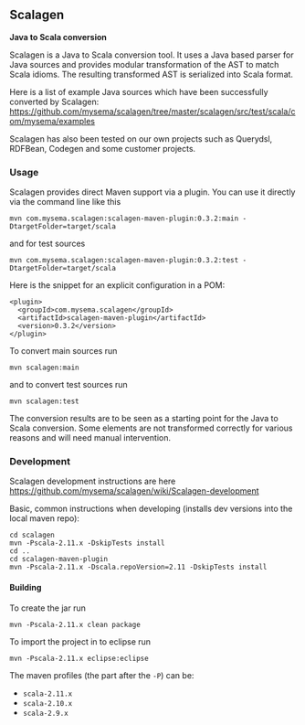 ## Scalagen 

**Java to Scala conversion**

Scalagen is a Java to Scala conversion tool. It uses a Java based parser for Java sources and provides modular 
transformation of the AST to match Scala idioms. The resulting transformed AST is serialized into Scala format.

Here is a list of example Java sources which have been successfully converted by Scalagen:
https://github.com/mysema/scalagen/tree/master/scalagen/src/test/scala/com/mysema/examples

Scalagen has also been tested on our own projects such as Querydsl, RDFBean, Codegen and some customer projects.

### Usage

Scalagen provides direct Maven support via a plugin. You can use it directly via the command line like this

    mvn com.mysema.scalagen:scalagen-maven-plugin:0.3.2:main -DtargetFolder=target/scala
    
and for test sources

    mvn com.mysema.scalagen:scalagen-maven-plugin:0.3.2:test -DtargetFolder=target/scala

Here is the snippet for an explicit configuration in a POM:

    <plugin>
      <groupId>com.mysema.scalagen</groupId>
      <artifactId>scalagen-maven-plugin</artifactId>
      <version>0.3.2</version>
    </plugin>
    
To convert main sources run

    mvn scalagen:main
    
and to convert test sources run 

    mvn scalagen:test

The conversion results are to be seen as a starting point for the Java to Scala conversion. 
Some elements are not transformed correctly for various reasons and will need manual intervention.

### Development

Scalagen development instructions are here https://github.com/mysema/scalagen/wiki/Scalagen-development

Basic, common instructions when developing (installs dev versions into the local maven repo):

    cd scalagen
    mvn -Pscala-2.11.x -DskipTests install
    cd ..
    cd scalagen-maven-plugin
    mvn -Pscala-2.11.x -Dscala.repoVersion=2.11 -DskipTests install

#### Building

To create the jar run

    mvn -Pscala-2.11.x clean package

To import the project in to eclipse run

    mvn -Pscala-2.11.x eclipse:eclipse

The maven profiles (the part after the `-P`) can be:

 * `scala-2.11.x`
 * `scala-2.10.x`
 * `scala-2.9.x`

